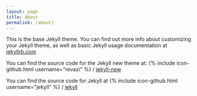 ```yaml
---
layout: page
title: About
permalink: /about/
---
```


This is the base Jekyll theme. You can find out more info about customizing your Jekyll theme, as well as basic Jekyll usage documentation at [jekyllrb.com](http://jekyllrb.com/)

You can find the source code for the Jekyll new theme at:
{% include icon-github.html username="revazi" %} /
[jekyll-new](https://github.com/revazi)

You can find the source code for Jekyll at
{% include icon-github.html username="jekyll" %} /
[jekyll](https://github.com/jekyll/jekyll)
